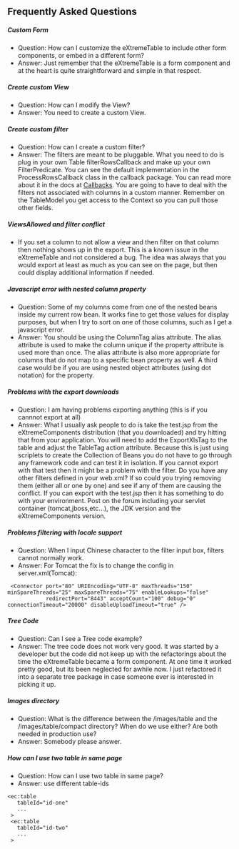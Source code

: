 ## Frequently Asked Questions ##

##### Custom Form #####
  * Question: How can I customize the eXtremeTable to include other form components, or embed in a different form?
  * Answer: Just remember that the eXtremeTable is a form component and at the heart is quite straightforward and simple in that respect.

##### Create custom View #####
  * Question: How can I modify the View?
  * Answer: You need to create a custom View.

##### Create custom filter #####
  * Question: How can I create a custom filter?
  * Answer: The filters are meant to be pluggable. What you need to do is plug in your own Table filterRowsCallback and make up your own FilterPredicate. You can see the default implementation in the ProcessRowsCallback class in the callback package. You can read more about it in the docs at [Callbacks](Callbacks.md). You are going to have to deal with the filters not associated with columns in a custom manner. Remember on the TableModel you get access to the Context so you can pull those other fields.

##### ViewsAllowed and filter conflict #####
  * If you set a column to not allow a view and then filter on that column then nothing shows up in the export. This is a known issue in the eXtremeTable and not considered a bug. The idea was always that you would export at least as much as you can see on the page, but then could display additional information if needed.

##### Javascript error with nested column property #####
  * Question: Some of my columns come from one of the nested beans inside my current row bean.  It works fine to get those values for display purposes, but when I try to sort on one of those columns, such as I get a javascript error.
  * Answer: You should be using the ColumnTag alias attribute. The alias attribute is used to make the column unique if the property attribute is used more than once. The alias attribute is also more appropriate for columns that do not map to a specific bean property as well. A third case would be if you are using nested object attributes (using dot notation) for the property.

##### Problems with the export downloads #####
  * Question: I am having problems exporting anything (this is if you cannnot export at all)
  * Answer: What I usually ask people to do is take the test.jsp from the eXtremeComponents distribution (that you downloaded) and try hitting that from your application. You will need to add the ExportXlsTag to the table and adjust the TableTag action attribute. Because this is just using scriplets to create the Collection of Beans you do not have to go through any framework code and can test it in isolation. If you cannot export with that test then it might be a problem with the filter. Do you have any other filters defined in your web.xml? If so could you trying removing them (either all or one by one) and see if any of them are causing the conflict. If you can export with the test.jsp then it has something to do with your environment. Post on the forum including your servlet container (tomcat,jboss,etc...), the JDK version and the eXtremeComponents version.

##### Problems filtering with locale support #####
  * Question: When I input Chinese character to the filter input box, filters cannot normally work.
  * Answer: For Tomcat the fix is to change the config in server.xml(Tomcat):
```
 <Connector port="80" URIEncoding="UTF-8" maxThreads="150" minSpareThreads="25" maxSpareThreads="75" enableLookups="false"     
            redirectPort="8443" acceptCount="100" debug="0" connectionTimeout="20000" disableUploadTimeout="true" />
```

##### Tree Code #####
  * Question: Can I see a Tree code example?
  * Answer: The tree code does not work very good. It was started by a developer but the code did not keep up with the refactorings about the time the eXtremeTable became a form component. At one time it worked pretty good, but its been neglected for awhile now. I just refactored it into a separate tree package in case someone ever is interested in picking it up.

##### Images directory #####
  * Question: What is the difference between the /images/table and the /images/table/compact directory?  When do we use either?  Are both needed in production use?
  * Answer: Somebody please answer.

##### How can I use two table in same page #####
  * Question: How can I use two table in same page?
  * Answer: use different table-ids
```
<ec:table 
   tableId="id-one"
   ...
 >
 <ec:table
   tableId="id-two"
   ...
 >
```
